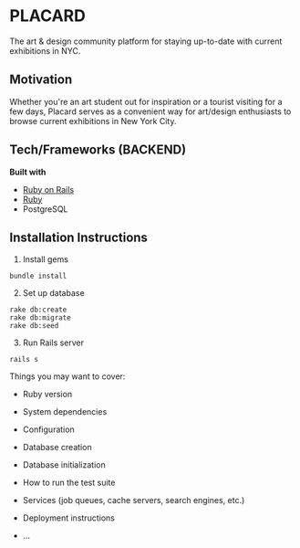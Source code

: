 # PLACARD
The art & design community platform for staying up-to-date with current exhibitions in NYC.

## Motivation
Whether you're an art student out for inspiration or a tourist visiting for a few days, Placard serves as a convenient way for art/design enthusiasts to browse current exhibitions in New York City.

## Tech/Frameworks (BACKEND)
<b>Built with</b>
- [Ruby on Rails](https://rubyonrails.org/)
- [Ruby](https://www.ruby-lang.org/en/)
- PostgreSQL


## Installation Instructions
1. Install gems
```
bundle install
```
2. Set up database
```
rake db:create
rake db:migrate
rake db:seed
```
3. Run Rails server
```
rails s
```

Things you may want to cover:

* Ruby version

* System dependencies

* Configuration

* Database creation

* Database initialization

* How to run the test suite

* Services (job queues, cache servers, search engines, etc.)

* Deployment instructions

* ...
